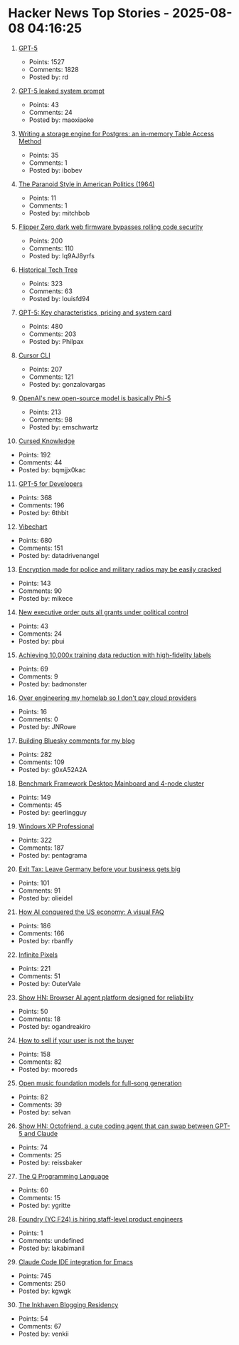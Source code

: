 # Hacker News Top Stories - 2025-08-08 04:16:25

1. [GPT-5](https://openai.com/gpt-5/)
   - Points: 1527
   - Comments: 1828
   - Posted by: rd

2. [GPT-5 leaked system prompt](https://gist.github.com/maoxiaoke/f6d5b28f9104cd856a2622a084f46fd7)
   - Points: 43
   - Comments: 24
   - Posted by: maoxiaoke

3. [Writing a storage engine for Postgres: an in-memory Table Access Method](https://notes.eatonphil.com/2023-11-01-postgres-table-access-methods.html)
   - Points: 35
   - Comments: 1
   - Posted by: ibobev

4. [The Paranoid Style in American Politics (1964)](https://harpers.org/archive/1964/11/the-paranoid-style-in-american-politics/)
   - Points: 11
   - Comments: 1
   - Posted by: mitchbob

5. [Flipper Zero dark web firmware bypasses rolling code security](https://www.rtl-sdr.com/flipperzero-darkweb-firmware-bypasses-rolling-code-security/)
   - Points: 200
   - Comments: 110
   - Posted by: lq9AJ8yrfs

6. [Historical Tech Tree](https://www.historicaltechtree.com/)
   - Points: 323
   - Comments: 63
   - Posted by: louisfd94

7. [GPT-5: Key characteristics, pricing and system card](https://simonwillison.net/2025/Aug/7/gpt-5/)
   - Points: 480
   - Comments: 203
   - Posted by: Philpax

8. [Cursor CLI](https://cursor.com/cli)
   - Points: 207
   - Comments: 121
   - Posted by: gonzalovargas

9. [OpenAI's new open-source model is basically Phi-5](https://www.seangoedecke.com/gpt-oss-is-phi-5/)
   - Points: 213
   - Comments: 98
   - Posted by: emschwartz

10. [Cursed Knowledge](https://immich.app/cursed-knowledge/)
   - Points: 192
   - Comments: 44
   - Posted by: bqmjjx0kac

11. [GPT-5 for Developers](https://openai.com/index/introducing-gpt-5-for-developers)
   - Points: 368
   - Comments: 196
   - Posted by: 6thbit

12. [Vibechart](https://www.vibechart.net/)
   - Points: 680
   - Comments: 151
   - Posted by: datadrivenangel

13. [Encryption made for police and military radios may be easily cracked](https://www.wired.com/story/encryption-made-for-police-and-military-radios-may-be-easily-cracked-researchers-find/)
   - Points: 143
   - Comments: 90
   - Posted by: mikece

14. [New executive order puts all grants under political control](https://arstechnica.com/science/2025/08/new-executive-order-puts-all-grants-under-political-control/)
   - Points: 43
   - Comments: 24
   - Posted by: pbui

15. [Achieving 10,000x training data reduction with high-fidelity labels](https://research.google/blog/achieving-10000x-training-data-reduction-with-high-fidelity-labels/)
   - Points: 69
   - Comments: 9
   - Posted by: badmonster

16. [Over engineering my homelab so I don't pay cloud providers](https://ergaster.org/posts/2025/08/04-overegineering-homelab/)
   - Points: 16
   - Comments: 0
   - Posted by: JNRowe

17. [Building Bluesky comments for my blog](https://natalie.sh/posts/bluesky-comments/)
   - Points: 282
   - Comments: 109
   - Posted by: g0xA52A2A

18. [Benchmark Framework Desktop Mainboard and 4-node cluster](https://github.com/geerlingguy/ollama-benchmark/issues/21)
   - Points: 149
   - Comments: 45
   - Posted by: geerlingguy

19. [Windows XP Professional](https://win32.run/)
   - Points: 322
   - Comments: 187
   - Posted by: pentagrama

20. [Exit Tax: Leave Germany before your business gets big](https://eidel.io/exit-tax-leave-germany-before-your-business-gets-big/)
   - Points: 101
   - Comments: 91
   - Posted by: olieidel

21. [How AI conquered the US economy: A visual FAQ](https://www.derekthompson.org/p/how-ai-conquered-the-us-economy-a)
   - Points: 186
   - Comments: 166
   - Posted by: rbanffy

22. [Infinite Pixels](https://meyerweb.com/eric/thoughts/2025/08/07/infinite-pixels/)
   - Points: 221
   - Comments: 51
   - Posted by: OuterVale

23. [Show HN: Browser AI agent platform designed for reliability](https://github.com/nottelabs/notte)
   - Points: 50
   - Comments: 18
   - Posted by: ogandreakiro

24. [How to sell if your user is not the buyer](https://writings.founderlabs.io/p/how-to-sell-if-your-user-is-not-the)
   - Points: 158
   - Comments: 82
   - Posted by: mooreds

25. [Open music foundation models for full-song generation](https://map-yue.github.io/)
   - Points: 82
   - Comments: 39
   - Posted by: selvan

26. [Show HN: Octofriend, a cute coding agent that can swap between GPT-5 and Claude](https://github.com/synthetic-lab/octofriend)
   - Points: 74
   - Comments: 25
   - Posted by: reissbaker

27. [The Q Programming Language](https://git.urbach.dev/cli/q)
   - Points: 60
   - Comments: 15
   - Posted by: ygritte

28. [Foundry (YC F24) is hiring staff-level product engineers](https://www.ycombinator.com/companies/foundry/jobs/jwdYx6v-founding-product-engineer)
   - Points: 1
   - Comments: undefined
   - Posted by: lakabimanil

29. [Claude Code IDE integration for Emacs](https://github.com/manzaltu/claude-code-ide.el)
   - Points: 745
   - Comments: 250
   - Posted by: kgwgk

30. [The Inkhaven Blogging Residency](https://www.inkhaven.blog/)
   - Points: 54
   - Comments: 67
   - Posted by: venkii

